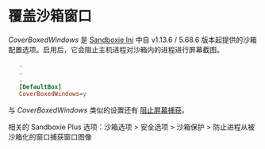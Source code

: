 # 覆盖沙箱窗口

_CoverBoxedWindows_ 是 [Sandboxie Ini](SandboxieIni.md) 中自 v1.13.6 / 5.68.6 版本起提供的沙箱配置选项。启用后，它会阻止主机进程对沙箱内的进程进行屏幕截图。

```ini
   .
   .
   .
   [DefaultBox]
   CoverBoxedWindows=y
```

与 _CoverBoxedWindows_ 类似的设置还有 [阻止屏幕捕获](BlockScreenCapture.md)。

相关的 Sandboxie Plus 选项：沙箱选项 > 安全选项 > 沙箱保护 > 防止进程从被沙箱化的窗口捕获窗口图像